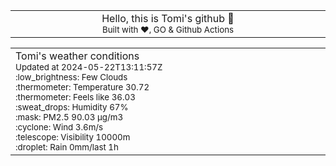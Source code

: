 
<div align="center">
<table>
<tbody>
<td align="center">
<img width="2000" height="0"><br>
Hello, this is Tomi's github 👋<br>
<sup>Built with ❤️, GO & Github Actions</sup><br>
<img width="2000" height="0">
</td>
</tbody>
</table>
</div>
<table>
<tbody>
<td align="left">
<img width="2000" height="0"><br>
Tomi's weather conditions<br>
<sup>Updated at 2024-05-22T13:11:57Z</sup><br>
<sup>:low_brightness: Few Clouds</sup><br>
<sup>:thermometer: Temperature 30.72 </sup><br>
<sup>:thermometer: Feels like 36.03</sup><br>
<sup>:sweat_drops: Humidity 67%</sup><br>
<sup>:mask: PM2.5 90.03 μg/m3</sup><br>
<sup>:cyclone: Wind 3.6m/s </sup><br>
<sup>:telescope: Visibility 10000m </sup><br>
<sup>:droplet: Rain 0mm/last 1h </sup><br>
<img width="2000" height="0">
</td>
<td align="left">
<img width="2000" height="0"><br>
<br>
<img width="2000" height="0">
</td>
</tbody>
</table>
</div>
    